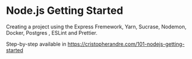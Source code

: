 # Node.js Getting Started

Creating a project using the Express Fremework, Yarn, Sucrase, Nodemon, Docker, Postgres , ESLint and Prettier.

Step-by-step available in https://cristopherandre.com/101-nodejs-getting-started
